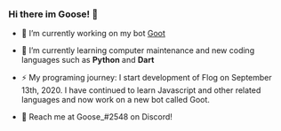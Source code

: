 ### Hi there im Goose! 👋

- 🔭 I’m currently working on my bot [Goot](https://github.com/scalgoon/Goot)
- 🌱 I’m currently learning computer maintenance and new coding languages such as **Python** and **Dart**
- ⚡ My programing journey: I start development of Flog on September 13th, 2020. I have continued to learn Javascript and other related languages and now work on a new bot called Goot.

- 📣 Reach me at Goose_#2548 on Discord!

<!--
**scalgoon/scalgoon** is a ✨ _special_ ✨ repository because its `README.md` (this file) appears on your GitHub profile.

Here are some ideas to get you started:

- 🔭 I’m currently working on ...
- 🌱 I’m currently learning ...
- 👯 I’m looking to collaborate on ...
- 🤔 I’m looking for help with ...
- 💬 Ask me about ...
- 📫 How to reach me: ...
- 😄 Pronouns: ...
- ⚡ Fun fact: ...
-->
